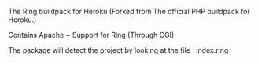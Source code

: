 The Ring buildpack for Heroku (Forked from The official PHP buildpack for Heroku.)

Contains Apache + Support for Ring (Through CGI)

The package will detect the project by looking at the file : index.ring 
